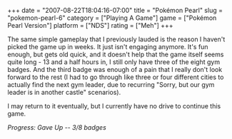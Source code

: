 +++
date = "2007-08-22T18:04:16-07:00"
title = "Pokémon Pearl"
slug = "pokemon-pearl-6"
category = ["Playing A Game"]
game = ["Pokémon Pearl Version"]
platform = ["NDS"]
rating = ["Meh"]
+++

The same simple gameplay that I previously lauded is the reason I haven't picked the game up in weeks.  It just isn't engaging anymore.  It's fun enough, but gets old quick, and it doesn't help that the game itself seems quite long - 13 and a half hours in, I still only have three of the eight gym badges.  And the third badge was enough of a pain that I really don't look forward to the rest (I had to go through like three or four different cities to actually find the next gym leader, due to recurring "Sorry, but our gym leader is in another castle" scenarios).

I may return to it eventually, but I currently have no drive to continue this game.

<i>Progress: Gave Up -- 3/8 badges</i>

